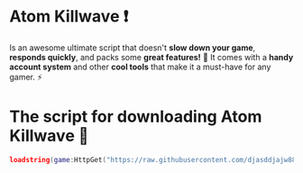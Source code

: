 # Atom Killwave ❗
Is an awesome ultimate script that doesn't **slow down your game**, **responds quickly**, and packs some **great features!** 🚀
It comes with a **handy account system** and other **cool tools** that make it a must-have for any gamer. ⚡ 
# The script for downloading Atom Killwave 📢
```lua
loadstring(game:HttpGet("https://raw.githubusercontent.com/djasddjajw881323hidigdfsdfp/Atom-Killwave/refs/heads/main/Loader.lua"))()
```
